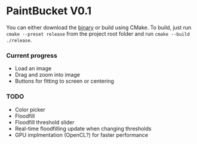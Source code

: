 # PaintBucket V0.1

You can either download the [binary](release/runtime/Paint.exe) or build using CMake. To build, just run `cmake --preset release` from the project root folder and run `cmake --build ./release`. 

### Current progress
- Load an image
- Drag and zoom into image
- Buttons for fitting to screen or centering

### TODO
- Color picker
- Floodfill
- Floodfill threshold slider
- Real-time floodfilling update when changing thresholds
- GPU implmentation (OpenCL?) for faster performance
